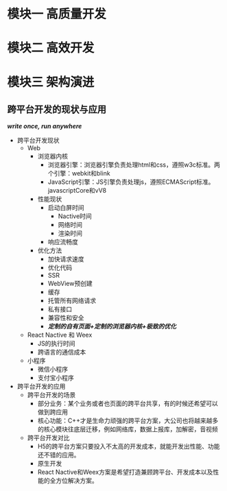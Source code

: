 # 模块一 高质量开发



# 模块二 高效开发



# 模块三 架构演进



 ##  跨平台开发的现状与应用

***write once, run anywhere***

* 跨平台开发现状
  * Web
    * 浏览器内核
      * 浏览器引擎：浏览器引擎负责处理html和css，遵照w3c标准。两个引擎：webkit和blink
      * JavaScript引擎：JS引擎负责处理js，遵照ECMAScript标准。javascriptCore和vV8
    * 性能现状
      * 启动白屏时间
        * Nactive时间
        * 网络时间
        * 渲染时间
      * 响应流畅度
    * 优化方法
      * 加快请求速度
      * 优化代码
      * SSR
      * WebView预创建
      * 缓存
      * 托管所有网络请求
      * 私有接口
      * 兼容性和安全
      * ***定制的自有页面+定制的浏览器内核+极致的优化***
  * React Nactive 和 Weex
    * JS的执行时间
    * 跨语言的通信成本
  * 小程序
    * 微信小程序
    * 支付宝小程序
* 跨平台开发的应用
  * 跨平台开发的场景
    * 部分业务：某个业务或者也页面的跨平台共享，有的时候还希望可以做到跨应用
    * 核心功能：C++才是生命力顽强的跨平台方案，大公司也将越来越多的核心模块往底层迁移，例如网络库，数据上报库，加解密，音视频
  * 跨平台开发对比
    * H5的跨平台方案只要投入不太高的开发成本，就能开发出性能、功能还不错的应用。
    * 原生开发
    * React Nactive和Weex方案是希望打造兼顾跨平台、开发成本以及性能的全方位解决方案。


